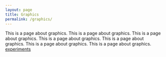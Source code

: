 ```yaml
---
layout: page
title: Graphics
permalink: /graphics/
---
```


This is a page about graphics.
This is a page about graphics.
This is a page about graphics.
This is a page about graphics.
This is a page about graphics.
This is a page about graphics.
This is a page about graphics.
[experiments](../experiments)
